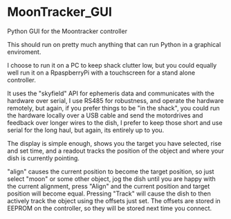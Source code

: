 # MoonTracker_GUI
Python GUI for the Moontracker controller

This should run on pretty much anything that can run Python in a graphical enviroment.

I choose to run it on a PC to keep shack clutter low, but you could equally well run it on a RpaspberryPi with a touchscreen for a stand alone controller.

It uses the "skyfield" API for ephemeris data and communicates with the hardware over serial, I use RS485 for robustness, and operate the hardware remotely, but again, if you prefer things to be "in the shack", you could run the hardware locally over a USB cable and send the motordrives and feedback over longer wires to the dish, I prefer to keep those short and use serial for the long haul, but again, its entirely up to you.

The display is simple enough,  shows you the target you have selected, rise and set time, and a readout tracks the position of the object and where your dish is currently pointing.

"align" causes the current position to become the target position, so just select "moon" or some other object, jog the dish until you are happy with the current alignment, press "Align" and the current position and target position will become equal.
 Pressing "Track" will cause the dish to then actively track the object using the offsets just set.  The offsets are stored in EEPROM on the controller, so they will be stored next time you connect.
 
